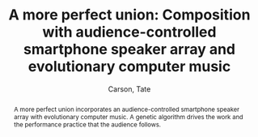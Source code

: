 --- 
title: "A more perfect union: Composition with audience-controlled smartphone speaker array and evolutionary computer music" 
abstract: "A more perfect union incorporates an audience-controlled smartphone speaker array with evolutionary computer music. A genetic algorithm drives the work and the performance practice that the audience follows." 
address: "Berlin" 
author: "Carson, Tate"
webAuthor: "Tate Carson" 
booktitle: "Proceedings of the International Web Audio Conference" 
editor: "Monschke, Jan and Guttandin, Christoph and Schnell, Norbert and Jenkinson, Thomas and Schaedler, Jack" 
month: "Proceedings of the International Web Audio Conference"
pages: "" 
publisher: "TU Berlin" 
series: "WAC '18"
track: "Paper"  
year: "2018" 
id: "2018_3" 
tags: year2018
media: undefined 
pdflink: undefined
ISSN: 2663-5844
---